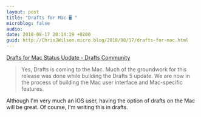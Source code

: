 ```yaml
---
layout: post
title: "Drafts for Mac 🖥 "
microblog: false
audio: 
date: 2018-08-17 20:14:29 +0200
guid: http://ChrisJWilson.micro.blog/2018/08/17/drafts-for-mac.html
---
```

[Drafts for Mac Status Update - Drafts Community](https://forums.getdrafts.com/t/drafts-for-mac-status-update/2276)

> Yes, Drafts is coming to the Mac. Much of the groundwork for this release was done while building the Drafts 5 update. We are now in the process of building the Mac user interface and Mac-specific features.

Although I'm very much an iOS user, having the option of drafts on the Mac will be great. Of course, I'm writing this in drafts. 

